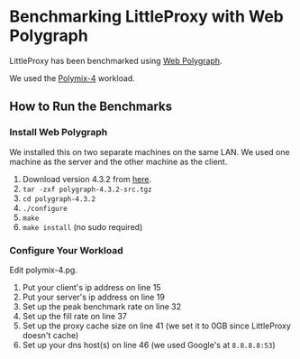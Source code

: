 # Benchmarking LittleProxy with Web Polygraph

LittleProxy has been benchmarked using
[Web Polygraph](http://www.web-polygraph.org/).

We used the [Polymix-4](http://www.web-polygraph.org/docs/workloads/polymix-4/)
workload.

## How to Run the Benchmarks

### Install Web Polygraph

We installed this on two separate machines on the same LAN.  We used one machine
as the server and the other machine as the client.

1. Download version 4.3.2 from [here](http://www.web-polygraph.org/downloads/).
2. `tar -zxf polygraph-4.3.2-src.tgz`
3. `cd polygraph-4.3.2`
4. `./configure`
5. `make`
6. `make install` (no sudo required)

### Configure Your Workload

Edit polymix-4.pg.

1. Put your client's ip address on line 15 
2. Put your server's ip address on line 19
3. Set up the peak benchmark rate on line 32
4. Set up the fill rate on line 37
5. Set up the proxy cache size on line 41 (we set it to 0GB since
   LittleProxy doesn't cache)
6. Set up your dns host(s) on line 46 (we used Google's at `8.8.8.8:53`)
